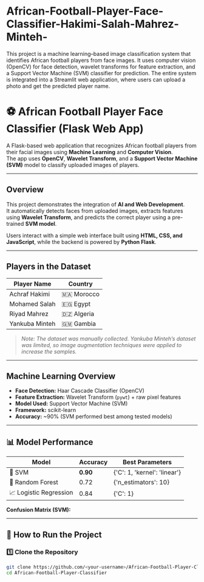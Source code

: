 # African-Football-Player-Face-Classifier-Hakimi-Salah-Mahrez-Minteh-
This project is a machine learning–based image classification system that identifies African football players from face images. It uses computer vision (OpenCV) for face detection, wavelet transforms for feature extraction, and a Support Vector Machine (SVM) classifier for prediction.
The entire system is integrated into a Streamlit web application, where users can upload a photo and get the predicted player name.


# ⚽ African Football Player Face Classifier (Flask Web App)

A Flask-based web application that recognizes African football players from their facial images using **Machine Learning** and **Computer Vision**.  
The app uses **OpenCV**, **Wavelet Transform**, and a **Support Vector Machine (SVM)** model to classify uploaded images of players.

---

## Overview

This project demonstrates the integration of **AI and Web Development**.  
It automatically detects faces from uploaded images, extracts features using **Wavelet Transform**, and predicts the correct player using a pre-trained **SVM model**.  

Users interact with a simple web interface built using **HTML, CSS, and JavaScript**, while the backend is powered by **Python Flask**.

---

##  Players in the Dataset

| Player Name | Country |
|--------------|----------|
| Achraf Hakimi | 🇲🇦 Morocco |
| Mohamed Salah | 🇪🇬 Egypt |
| Riyad Mahrez | 🇩🇿 Algeria |
| Yankuba Minteh | 🇬🇲 Gambia |

> *Note: The dataset was manually collected. Yankuba Minteh’s dataset was limited, so image augmentation techniques  were applied to increase the samples.*

---

## Machine Learning Overview

- **Face Detection:** Haar Cascade Classifier (OpenCV)  
- **Feature Extraction:** Wavelet Transform (`pywt`) + raw pixel features  
- **Model Used:** Support Vector Machine (SVM)  
- **Framework:** scikit-learn  
- **Accuracy:** ~90% (SVM performed best among tested models)

---

## 📊 Model Performance

| Model | Accuracy | Best Parameters |
|--------|-----------|----------------|
| 🧩 SVM | **0.90** | {'C': 1, 'kernel': 'linear'} |
| 🌲 Random Forest | 0.72 | {'n_estimators': 10} |
| 📈 Logistic Regression | 0.84 | {'C': 1} |

**Confusion Matrix (SVM):**


---

## 🚀 How to Run the Project

### 1️⃣ Clone the Repository
```bash
git clone https://github.com/<your-username>/African-Football-Player-Classifier.git
cd African-Football-Player-Classifier

